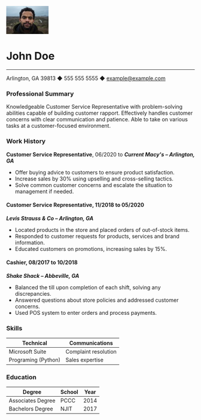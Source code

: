 ![johndoe](johndoe.jpeg)

# John Doe

--- 

Arlington, GA 39813 ◆ 555 555 5555 ◆ example@example.com

### Professional Summary
Knowledgeable Customer Service Representative with problem-solving abilities capable of building
customer rapport. Effectively handles customer concerns with clear communication and patience. Able to
take on various tasks at a customer-focused environment.

### Work History
**Customer Service Representative**, 06/2020 to ***Current Macy's – Arlington,  GA***
+ Offer buying advice to customers to ensure product satisfaction.
+ Increase sales by 30% using upselling and cross-selling tactics.
+ Solve common customer concerns and escalate the situation to management if needed.


#### Customer Service Representative, 11/2018 to 05/2020
***Levis Strauss & Co – Arlington, GA***
+ Located products in the store and placed orders of out-of-stock items.
+ Responded to customer requests for products, services and brand information.
+ Educated customers on promotions, increasing sales by 15%.

#### Cashier, 08/2017 to 10/2018
***Shake Shack – Abbeville, GA***
+ Balanced the till upon completion of each shift, solving any discrepancies.
+ Answered questions about store policies and addressed customer concerns.
+ Used POS system to enter orders and process payments.

### Skills 

| Technical           | Communications       |
| ------------------- | -------------------- |
| Microsoft Suite     | Complaint resolution |
| Programing (Python) | Sales expertise      |

### Education
| Degree            | School | Year |
| ----------------- | ------ | ---- |
| Associates Degree | PCCC   | 2014 |
| Bachelors Degree  | NJIT   | 2017 |